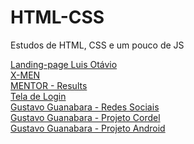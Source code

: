 # HTML-CSS
 Estudos de HTML, CSS e um pouco de JS

[Landing-page Luis Otávio](https://pabloalves99.github.io/HTML-CSS/LuisOtavio/landing-page/index.html)</br>
[X-MEN](https://pabloalves99.github.io/HTML-CSS/X-MEN/index.html)</br>
[MENTOR - Results](https://pabloalves99.github.io/HTML-CSS/Mentor/ComponentesDeResumoDeResultado/Projeto/index.html)</br>
[Tela de Login](https://pabloalves99.github.io/HTML-CSS/GustavoGuanabara/Modulo%204/Projeto-Login/index.html)</br>
[Gustavo Guanabara - Redes Sociais](https://pabloalves99.github.io/HTML-CSS/GustavoGuanabara/Modulo%204/Projeto-Rede-Social/index.html)</br>
[Gustavo Guanabara - Projeto Cordel](https://pabloalves99.github.io/HTML-CSS/GustavoGuanabara/Modulo%203/projetoCordel/index.html)</br>
[Gustavo Guanabara - Projeto Android](https://pabloalves99.github.io/HTML-CSS/GustavoGuanabara/Modulo%202/ProjetoAndroid/android.html)</br>